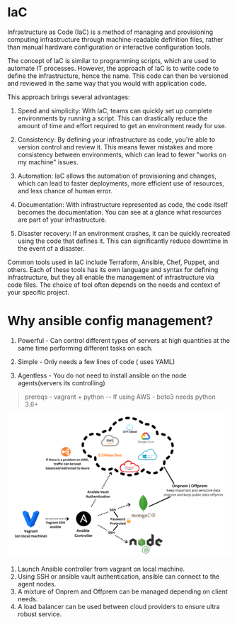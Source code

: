 # IaC

Infrastructure as Code (IaC) is a method of managing and provisioning computing infrastructure through machine-readable definition files, rather than manual hardware configuration or interactive configuration tools.

The concept of IaC is similar to programming scripts, which are used to automate IT processes. However, the approach of IaC is to write code to define the infrastructure, hence the name. This code can then be versioned and reviewed in the same way that you would with application code.

This approach brings several advantages:

1. Speed and simplicity: With IaC, teams can quickly set up complete environments by running a script. This can drastically reduce the amount of time and effort required to get an environment ready for use.

2. Consistency: By defining your infrastructure as code, you're able to version control and review it. This means fewer mistakes and more consistency between environments, which can lead to fewer "works on my machine" issues.

3. Automation: IaC allows the automation of provisioning and changes, which can lead to faster deployments, more efficient use of resources, and less chance of human error.

4. Documentation: With infrastructure represented as code, the code itself becomes the documentation. You can see at a glance what resources are part of your infrastructure.

5. Disaster recovery: If an environment crashes, it can be quickly recreated using the code that defines it. This can significantly reduce downtime in the event of a disaster.

Common tools used in IaC include Terraform, Ansible, Chef, Puppet, and others. Each of these tools has its own language and syntax for defining infrastructure, but they all enable the management of infrastructure via code files. The choice of tool often depends on the needs and context of your specific project.

# Why ansible config management?

1. Powerful - Can control different types of servers at high quantities at the same time performing different tasks on each.

2. Simple - Only needs a few lines of code ( uses YAML)

3. Agentless - You do not need to install ansible on the node agents(servers its controlling)

>prereqs - vagrant + python -- If using AWS - boto3 needs python 3.6+

![Alt text](imgs-iac/3.myansiblediag5.png)

1. Launch Ansible controller from vagrant on local machine.
2. Using SSH or ansible vault authentication, ansible can connect to the agent nodes.
3. A mixture of Onprem and Offprem can be managed depending on client needs.
4. A load balancer can be used between cloud providers to ensure ultra robust service.
